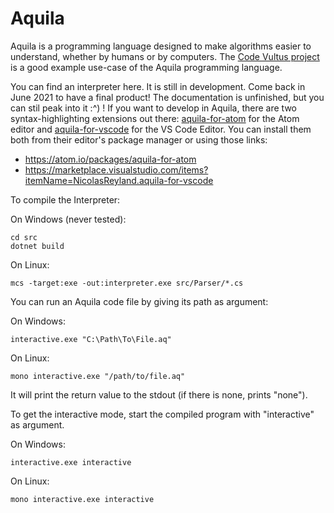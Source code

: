 # Aquila
Aquila is a programming language designed to make algorithms easier to understand, whether by humans or by computers. The [Code Vultus project](https://github.com/Nicolas-Reyland/Code-Vultus) is a good example use-case of the Aquila programming language.

You can find an interpreter here. It is still in development. Come back in June 2021 to have a final product!
The documentation is unfinished, but you can stil peak into it :^) !
If you want to develop in Aquila, there are two syntax-highlighting extensions out there: [aquila-for-atom](https://github.com/Nicolas-Reyland/aquila-for-atom) for the Atom editor and [aquila-for-vscode](https://github.com/Nicolas-Reyland/aquila-for-vscode) for the VS Code Editor. You can install them both from their editor's package manager or using those links:
 * https://atom.io/packages/aquila-for-atom
 * https://marketplace.visualstudio.com/items?itemName=NicolasReyland.aquila-for-vscode

To compile the Interpreter:

On Windows (never tested):
```
cd src
dotnet build
```
On Linux:
```
mcs -target:exe -out:interpreter.exe src/Parser/*.cs
```

You can run an Aquila code file by giving its path as argument:

On Windows:
```
interactive.exe "C:\Path\To\File.aq"
```

On Linux:
```
mono interactive.exe "/path/to/file.aq"
```

It will print the return value to the stdout (if there is none, prints "none").

To get the interactive mode, start the compiled program with "interactive" as argument.

On Windows:
```
interactive.exe interactive
```

On Linux:
```
mono interactive.exe interactive
```
